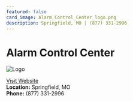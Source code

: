 ```yaml
---
featured: false
card_image: Alarm_Control_Center_logo.png
description: Springfield, MO | (877) 331-2996
---
```


# Alarm Control Center
<img src="Alarm_Control_Center_logo.png" alt="Logo" style="max-width: 200px; height: auto;">

<a href="https://www.alarmcontrolcenter.com">Visit Website</a>  
**Location:** Springfield, MO  
**Phone:** (877) 331-2996
